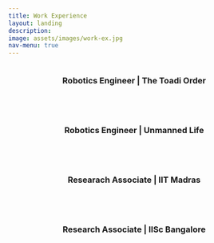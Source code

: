 ```yaml
---
title: Work Experience
layout: landing
description:
image: assets/images/work-ex.jpg
nav-menu: true
---
```


<!-- Main -->
<div id="main">

<!-- One -->
<!-- <section id="one">
	<div class="inner">
		<header class="major">
			<h2>Sed amet aliquam</h2>
		</header>
		<p>Nullam et orci eu lorem consequat tincidunt vivamus et sagittis magna sed nunc rhoncus condimentum sem. In efficitur ligula tate urna. Maecenas massa vel lacinia pellentesque lorem ipsum dolor. Nullam et orci eu lorem consequat tincidunt. Vivamus et sagittis libero. Nullam et orci eu lorem consequat tincidunt vivamus et sagittis magna sed nunc rhoncus condimentum sem. In efficitur ligula tate urna.</p>
	</div>
</section> -->

<!-- Two -->
<section id="two" class="spotlights">
	<section>
		<a href="generic.html" class="image">
			<img src="{% link assets/images/workex/toadi.jpg %}" alt="" data-position="center center" />
		</a>
		<div class="content">
			<div class="inner">
				<header class="major">
					<h3>Robotics Engineer | The Toadi Order</h3>
				</header>
				<!-- <p>Nullam et orci eu lorem consequat tincidunt vivamus et sagittis magna sed nunc rhoncus condimentum sem. In efficitur ligula tate urna. Maecenas massa sed magna lacinia magna pellentesque lorem ipsum dolor. Nullam et orci eu lorem consequat tincidunt. Vivamus et sagittis tempus.</p> -->
			</div>
		</div>
	</section>
	<section>
		<a href="generic.html" class="image">
			<img src="{% link assets/images/workex/unmanned.png %}" alt="" data-position="center center" />
		</a>
		<div class="content">
			<div class="inner">
				<header class="major">
					<h3>Robotics Engineer | Unmanned Life</h3>
				</header>
				<!-- <p>Nullam et orci eu lorem consequat tincidunt vivamus et sagittis magna sed nunc rhoncus condimentum sem. In efficitur ligula tate urna. Maecenas massa sed magna lacinia magna pellentesque lorem ipsum dolor. Nullam et orci eu lorem consequat tincidunt. Vivamus et sagittis tempus.</p> -->
			</div>
		</div>
	</section>
	<section>
		<a href="generic.html" class="image">
			<img src="{% link assets/images/workex/iitm.jpg %}" alt="" data-position="center center" />
		</a>
		<div class="content">
			<div class="inner">
				<header class="major">
					<h3>Researach Associate | IIT Madras</h3>
				</header>
				<!-- <p>Nullam et orci eu lorem consequat tincidunt vivamus et sagittis magna sed nunc rhoncus condimentum sem. In efficitur ligula tate urna. Maecenas massa sed magna lacinia magna pellentesque lorem ipsum dolor. Nullam et orci eu lorem consequat tincidunt. Vivamus et sagittis tempus.</p> -->
			</div>
		</div>
	</section>
	<section>
		<a href="generic.html" class="image">
			<img src="{% link assets/images/workex/iisc.png %}" alt="" data-position="center center" />
		</a>
		<div class="content">
			<div class="inner">
				<header class="major">
					<h3>Research Associate | IISc Bangalore</h3>
				</header>
				<!-- <p>Nullam et orci eu lorem consequat tincidunt vivamus et sagittis magna sed nunc rhoncus condimentum sem. In efficitur ligula tate urna. Maecenas massa sed magna lacinia magna pellentesque lorem ipsum dolor. Nullam et orci eu lorem consequat tincidunt. Vivamus et sagittis tempus.</p> -->
			</div>
		</div>
	</section>
</section>

</div>
